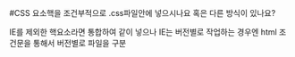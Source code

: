 #CSS 요소핵을 조건부적으로 .css파일안에 넣으시나요 혹은 다른 방식이 있나요?

IE를 제외한 핵요소라면 통합하여 같이 넣으나
IE는 버전별로 작업하는 경우엔 
html 조건문을 통해서 버전별로 파일을 구분
